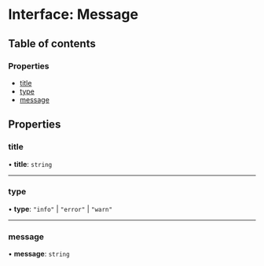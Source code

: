 # Interface: Message

## Table of contents

### Properties

- [title](Message.md#title)
- [type](Message.md#type)
- [message](Message.md#message)

## Properties

### title

• **title**: `string`

___

### type

• **type**: ``"info"`` \| ``"error"`` \| ``"warn"``

___

### message

• **message**: `string`
